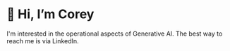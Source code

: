 # 👋 Hi, I’m Corey

I'm interested in the operational aspects of Generative AI.
The best way to reach me is via LinkedIn.
